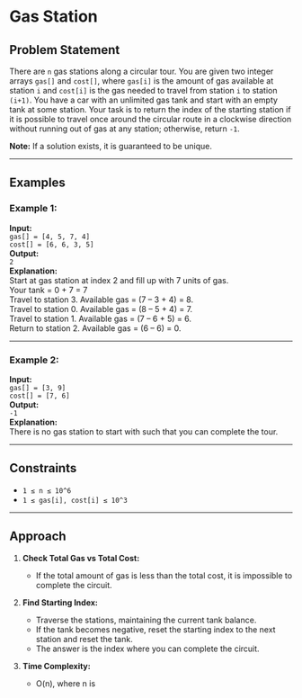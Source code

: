 # Gas Station

## Problem Statement
There are `n` gas stations along a circular tour. You are given two integer arrays `gas[]` and `cost[]`, where `gas[i]` is the amount of gas available at station `i` and `cost[i]` is the gas needed to travel from station `i` to station `(i+1)`. You have a car with an unlimited gas tank and start with an empty tank at some station. Your task is to return the index of the starting station if it is possible to travel once around the circular route in a clockwise direction without running out of gas at any station; otherwise, return `-1`.

**Note:** If a solution exists, it is guaranteed to be unique.

---

## Examples

### Example 1:
**Input:**  
`gas[] = [4, 5, 7, 4]`  
`cost[] = [6, 6, 3, 5]`  
**Output:**  
`2`  
**Explanation:**  
Start at gas station at index 2 and fill up with 7 units of gas.  
Your tank = 0 + 7 = 7  
Travel to station 3. Available gas = (7 – 3 + 4) = 8.  
Travel to station 0. Available gas = (8 – 5 + 4) = 7.  
Travel to station 1. Available gas = (7 – 6 + 5) = 6.  
Return to station 2. Available gas = (6 – 6) = 0.

---

### Example 2:
**Input:**  
`gas[] = [3, 9]`  
`cost[] = [7, 6]`  
**Output:**  
`-1`  
**Explanation:**  
There is no gas station to start with such that you can complete the tour.

---

## Constraints
- `1 ≤ n ≤ 10^6`
- `1 ≤ gas[i], cost[i] ≤ 10^3`

---

## Approach

1. **Check Total Gas vs Total Cost:**  
   - If the total amount of gas is less than the total cost, it is impossible to complete the circuit.

2. **Find Starting Index:**  
   - Traverse the stations, maintaining the current tank balance.
   - If the tank becomes negative, reset the starting index to the next station and reset the tank.
   - The answer is the index where you can complete the circuit.

3. **Time Complexity:**  
   - O(n), where n is